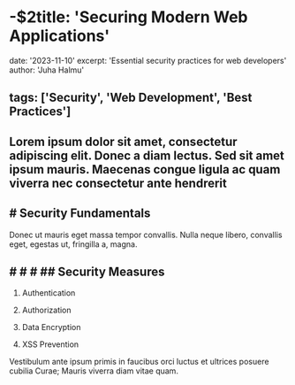 
# -$2title: 'Securing Modern Web Applications'

date: '2023-11-10'
excerpt: 'Essential security practices for web developers'
author: 'Juha Halmu'

## tags: ['Security', 'Web Development', 'Best Practices']

## Lorem ipsum dolor sit amet, consectetur adipiscing elit. Donec a diam lectus. Sed sit amet ipsum mauris. Maecenas congue ligula ac quam viverra nec consectetur ante hendrerit

## # Security Fundamentals

Donec ut mauris eget massa tempor convallis. Nulla neque libero, convallis eget, egestas ut, fringilla a, magna.

## # # # ## Security Measures


1. Authentication


1. Authorization


1. Data Encryption


1. XSS Prevention

Vestibulum ante ipsum primis in faucibus orci luctus et ultrices posuere cubilia Curae; Mauris viverra diam vitae quam.
